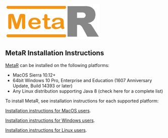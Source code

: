 ![MetaR logo](images/MetaR-logo-4-SMALL-300x111.png)

## MetaR Installation Instructions

[MetaR](README.md) can be installed on the following platforms:
* MacOS Sierra 10.12+
* 64bit Windows 10 Pro, Enterprise and Education (1607 Anniversary Update, Build 14393 or later)
* Any Linux distribution supporting Java 8 (check here for a complete list)

To install MetaR, see installation instructions for each supported platform: 

[Installation instructions for MacOS users](macos/README.md).

[Installation instructions for Windows users](win/README.md).

[Installation instructions for Linux users](linux/README.md).
